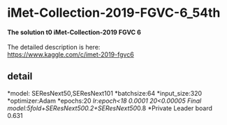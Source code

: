 # iMet-Collection-2019-FGVC-6_54th
**The solution t0 iMet-Collection-2019 FGVC 6**<br><br>
The detailed description is here:<br>
https://www.kaggle.com/c/imet-2019-fgvc6<br>

## detail
*model: SEResNext50,SEResNext101 
*batchsize:64
*input_size:320
*optimizer:Adam
*epochs:20
*lr:epoch<18 0.0001 20<0.00005
*Final model:5fold+SEResNext50*0.2+SEResNext50*0.8 
*Private Leader board 0.631
